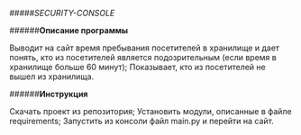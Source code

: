 #####*SECURITY-CONSOLE*



######**Описание программы**

Выводит на сайт время пребывания посетителей в хранилище и дает понять, кто из посетителей является подозрительным
(если время в хранилище больше 60 минут); Показывает, кто из посетителей не вышел из хранилища.

######**Инструкция**

Скачать проект из репозитория;
Установить модули, описанные в файле requirements;
Запустить из консоли файл main.py и перейти на сайт.


